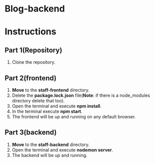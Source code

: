 # Blog-backend
# Instructions

## Part 1(Repository)
1. Clone the repository.

## Part 2(frontend)
1. **Move** to the **staff-frontend** directory.
2. Delete the  **package.lock.json** file(**Note**: if there is a node_modules directory delete that too).
3. Open the terminal and execute **npm install**.
4. In the terminal execute **npm start**.
5. The frontend will be up and running on any default browser.

## Part 3(backend)
1. **Move** to the **staff-backend** directory.
2. Open the terminal and execute **nodemon server**.
3. The backend  will be up and running.
